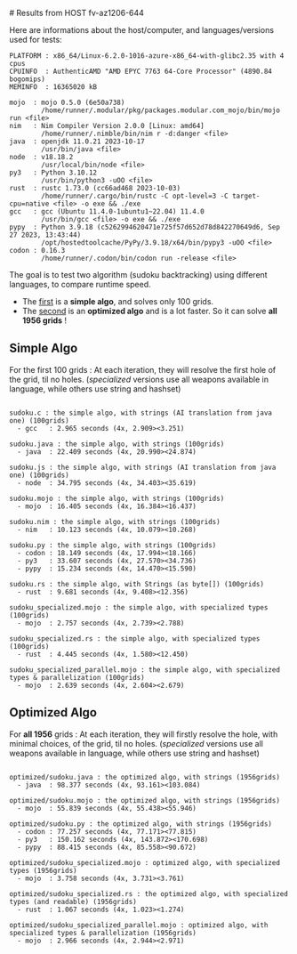 # Results from HOST 
fv-az1206-644

Here are informations about the host/computer, and languages/versions used for tests:
```
PLATFORM : x86_64/Linux-6.2.0-1016-azure-x86_64-with-glibc2.35 with 4 cpus
CPUINFO  : AuthenticAMD "AMD EPYC 7763 64-Core Processor" (4890.84 bogomips)
MEMINFO  : 16365020 kB

mojo  : mojo 0.5.0 (6e50a738)
        /home/runner/.modular/pkg/packages.modular.com_mojo/bin/mojo run <file>
nim   : Nim Compiler Version 2.0.0 [Linux: amd64]
        /home/runner/.nimble/bin/nim r -d:danger <file>
java  : openjdk 11.0.21 2023-10-17
        /usr/bin/java <file>
node  : v18.18.2
        /usr/local/bin/node <file>
py3   : Python 3.10.12
        /usr/bin/python3 -uOO <file>
rust  : rustc 1.73.0 (cc66ad468 2023-10-03)
        /home/runner/.cargo/bin/rustc -C opt-level=3 -C target-cpu=native <file> -o exe && ./exe
gcc   : gcc (Ubuntu 11.4.0-1ubuntu1~22.04) 11.4.0
        /usr/bin/gcc <file> -o exe && ./exe
pypy  : Python 3.9.18 (c5262994620471e725f57d652d78d842270649d6, Sep 27 2023, 13:43:44)
        /opt/hostedtoolcache/PyPy/3.9.18/x64/bin/pypy3 -uOO <file>
codon : 0.16.3
        /home/runner/.codon/bin/codon run -release <file>

```

The goal is to test two algorithm (sudoku backtracking) using different languages, to compare runtime speed.

- The [first](sudoku.py) is a **simple algo**, and solves only 100 grids.
- The [second](optimized/sudoku.py) is an **optimized algo** and is a lot faster. So it can solve **all 1956 grids** !

## Simple Algo

For the first 100 grids : At each iteration, they will resolve the first hole of the grid, til no holes.
(*specialized* versions use all weapons available in language, while others use string and hashset)
```

sudoku.c : the simple algo, with strings (AI translation from java one) (100grids)
  - gcc   : 2.965 seconds (4x, 2.909><3.251)

sudoku.java : the simple algo, with strings (100grids)
  - java  : 22.409 seconds (4x, 20.990><24.874)

sudoku.js : the simple algo, with strings (AI translation from java one) (100grids)
  - node  : 34.795 seconds (4x, 34.403><35.619)

sudoku.mojo : the simple algo, with strings (100grids)
  - mojo  : 16.405 seconds (4x, 16.384><16.437)

sudoku.nim : the simple algo, with strings (100grids)
  - nim   : 10.123 seconds (4x, 10.079><10.268)

sudoku.py : the simple algo, with strings (100grids)
  - codon : 18.149 seconds (4x, 17.994><18.166)
  - py3   : 33.607 seconds (4x, 27.570><34.736)
  - pypy  : 15.234 seconds (4x, 14.470><15.590)

sudoku.rs : the simple algo, with Strings (as byte[]) (100grids)
  - rust  : 9.681 seconds (4x, 9.408><12.356)

sudoku_specialized.mojo : the simple algo, with specialized types (100grids)
  - mojo  : 2.757 seconds (4x, 2.739><2.788)

sudoku_specialized.rs : the simple algo, with specialized types (100grids)
  - rust  : 4.445 seconds (4x, 1.580><12.450)

sudoku_specialized_parallel.mojo : the simple algo, with specialized types & parallelization (100grids)
  - mojo  : 2.639 seconds (4x, 2.604><2.679)

```

## Optimized Algo

For **all 1956** grids : At each iteration, they will firstly resolve the hole, with minimal choices, of the grid, til no holes.
(*specialized* versions use all weapons available in language, while others use string and hashset)

```

optimized/sudoku.java : the optimized algo, with strings (1956grids)
  - java  : 98.377 seconds (4x, 93.161><103.084)

optimized/sudoku.mojo : the optimized algo, with strings (1956grids)
  - mojo  : 55.839 seconds (4x, 55.438><55.946)

optimized/sudoku.py : the optimized algo, with strings (1956grids)
  - codon : 77.257 seconds (4x, 77.171><77.815)
  - py3   : 150.162 seconds (4x, 143.872><170.698)
  - pypy  : 88.415 seconds (4x, 85.558><90.672)

optimized/sudoku_specialized.mojo : optimized algo, with specialized types (1956grids)
  - mojo  : 3.758 seconds (4x, 3.731><3.761)

optimized/sudoku_specialized.rs : the optimized algo, with specialized types (and readable) (1956grids)
  - rust  : 1.067 seconds (4x, 1.023><1.274)

optimized/sudoku_specialized_parallel.mojo : optimized algo, with specialized types & parallelization (1956grids)
  - mojo  : 2.966 seconds (4x, 2.944><2.971)

```


